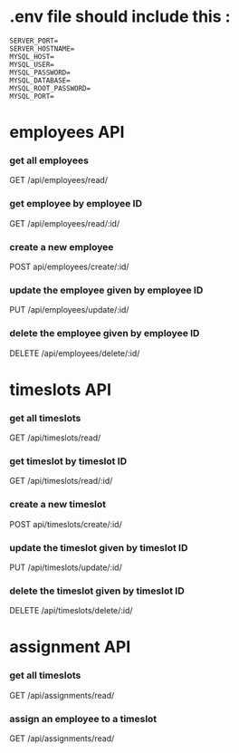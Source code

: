 # .env file should include this :
```
SERVER_PORT=
SERVER_HOSTNAME=
MYSQL_HOST=
MYSQL_USER=
MYSQL_PASSWORD=
MYSQL_DATABASE=
MYSQL_ROOT_PASSWORD=
MYSQL_PORT=
```

# employees API
### get all employees
GET /api/employees/read/

### get employee by employee ID
GET /api/employees/read/:id/

### create a new employee
POST api/employees/create/:id/

### update the employee given by employee ID
PUT /api/employees/update/:id/

### delete the employee given by employee ID
DELETE /api/employees/delete/:id/


# timeslots API
### get all timeslots
GET /api/timeslots/read/

### get timeslot by timeslot ID
GET /api/timeslots/read/:id/

### create a new timeslot
POST api/timeslots/create/:id/

### update the timeslot given by timeslot ID
PUT /api/timeslots/update/:id/

### delete the timeslot given by timeslot ID
DELETE /api/timeslots/delete/:id/

# assignment API
### get all timeslots
GET /api/assignments/read/

### assign an employee to a timeslot
GET /api/assignments/read/
